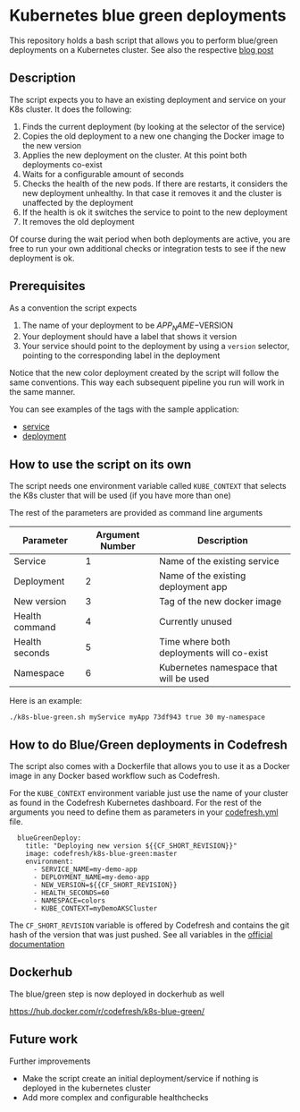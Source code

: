 # Kubernetes blue green deployments

This repository holds a bash script that allows you to perform blue/green deployments on a Kubernetes cluster.
See also the respective [blog post](https://codefresh.io/kubernetes-tutorial/fully-automated-blue-green-deployments-kubernetes-codefresh/)

## Description

The script expects you to have an existing deployment and service on your K8s cluster. It does the following:

1. Finds the current deployment (by looking at the selector of the service)
1. Copies the old deployment to a new one changing the Docker image to the new version
1. Applies the new deployment on the cluster. At this point both deployments co-exist
1. Waits for a configurable amount of seconds
1. Checks the health of the new pods. If there are restarts, it considers the new deployment unhealthy. In that case it removes it and the cluster is unaffected by the deployment
1. If the health is ok it switches the service to point to the new deployment
1. It removes the old deployment

Of course during the wait period when both deployments are active, you are free to run your own additional
checks or integration tests to see if the new deployment is ok.

## Prerequisites

As a convention the script expects

1. The name of your deployment to be $APP_NAME-$VERSION
1. Your deployment should have a label that shows it version
1. Your service should point to the deployment by using a `version` selector, pointing to the corresponding label in the deployment

Notice that the new color deployment created by the script will follow the same conventions. This
way each subsequent pipeline you run will work in the same manner.

You can see examples of the tags with the sample application:

* [service](example/service.yml)
* [deployment](example/deployment.yml)


## How to use the script on its own

The script needs one environment variable called `KUBE_CONTEXT` that selects the K8s cluster that will be used (if you have more than one)

The rest of the parameters are provided as command line arguments

| Parameter | Argument Number | Description     |
| ----------| --------------- | --------------- |
| Service   |         1       | Name of the existing service |
| Deployment |        2       | Name of the existing deployment app |
| New version |       3       | Tag of the new docker image    |
| Health command |   4        | Currently unused       |
| Health seconds | 5          | Time where both deployments will co-exist |
| Namespace |     6           | Kubernetes namespace that will be used |

Here is an example:

```
./k8s-blue-green.sh myService myApp 73df943 true 30 my-namespace
```



## How to do Blue/Green deployments in Codefresh

The script also comes with a Dockerfile that allows you to use it as a Docker image in any Docker based workflow such as Codefresh.

For the `KUBE_CONTEXT` environment variable just use the name of your cluster as found in the Codefresh Kubernetes dashboard. For the rest of the arguments you need to define them as parameters in your [codefresh.yml](example/codefresh.yml) file.

```
  blueGreenDeploy:
    title: "Deploying new version ${{CF_SHORT_REVISION}}"
    image: codefresh/k8s-blue-green:master
    environment:
      - SERVICE_NAME=my-demo-app
      - DEPLOYMENT_NAME=my-demo-app
      - NEW_VERSION=${{CF_SHORT_REVISION}}
      - HEALTH_SECONDS=60
      - NAMESPACE=colors
      - KUBE_CONTEXT=myDemoAKSCluster
```

The `CF_SHORT_REVISION` variable is offered by Codefresh and contains the git hash of the version that was just pushed. See all variables in the [official documentation](https://codefresh.io/docs/docs/codefresh-yaml/variables/)

## Dockerhub
The blue/green step is now deployed in dockerhub as well

https://hub.docker.com/r/codefresh/k8s-blue-green/


## Future work

Further improvements

* Make the script create an initial deployment/service if nothing is deployed in the kubernetes cluster
* Add more complex and configurable healthchecks


